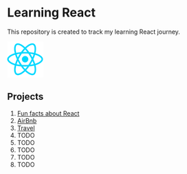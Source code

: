 # Learning React
This repository is created to track my learning React journey.

![react image](./images/react-icon-small.png)

## Projects
1. [Fun facts about React](https://jakgin-react0.netlify.app/)
2. [AirBnb](https://jakgin-react1.netlify.app/)
3. [Travel](https://jakgin-react2.netlify.app/)
4. TODO
5. TODO
6. TODO
7. TODO
8. TODO